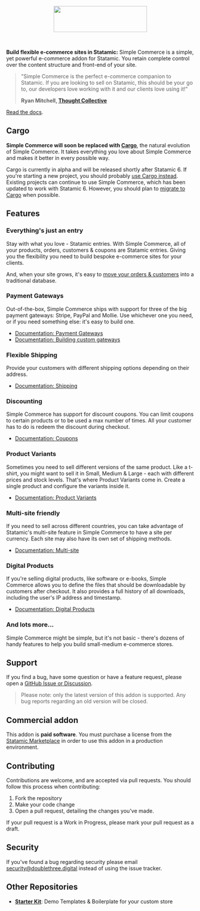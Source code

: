 <!-- statamic:hide -->

<p align="center">
<picture>
    <source srcset="./logo-dark.svg" media="(prefers-color-scheme: dark)">
    <img align="center" width="250" height="70" src="./logo-default.svg">
</picture>
</p>
<br>

<!-- /statamic:hide -->

**Build flexible e-commerce sites in Statamic:** Simple Commerce is a simple, yet powerful e-commerce addon for Statamic. You retain complete control over the content structure and front-end of your site.

> "Simple Commerce is the perfect e-commerce companion to Statamic. If you are looking to sell on Statamic, this should be your go to, our developers love working with it and our clients love using it!"
>
> **Ryan Mitchell, [Thought Collective](https://www.thoughtcollective.com/)**

[Read the docs](https://simple-commerce.duncanmcclean.com).

## Cargo

**Simple Commerce will soon be replaced with [Cargo](https://builtwithcargo.dev)**, the natural evolution of Simple Commerce. It takes everything you love about Simple Commerce and makes it better in every possible way.

Cargo is currently in alpha and will be released shortly after Statamic 6. If you're starting a new project, you should probably [use Cargo instead](https://builtwithcargo.dev/docs/installation). Existing projects can continue to use Simple Commerce, which has been updated to work with Statamic 6. However, you should plan to [migrate to Cargo](https://builtwithcargo.dev/docs/migrating-from-simple-commerce) when possible.

## Features

### Everything's just an entry

Stay with what you love - Statamic entries. With Simple Commerce, all of your products, orders, customers & coupons are Statamic entries. Giving you the flexibility you need to build bespoke e-commerce sites for your clients.

And, when your site grows, it's easy to [move your orders & customers](https://simple-commerce.duncanmcclean.com/database-orders) into a traditional database.

### Payment Gateways

Out-of-the-box, Simple Commerce ships with support for three of the big payment gateways: Stripe, PayPal and Mollie. Use whichever one you need, or if you need something else: it's easy to build one.

-   [Documentation: Payment Gateways](https://simple-commerce.duncanmcclean.com/gateways)
-   [Documentation: Building custom gateways](https://simple-commerce.duncanmcclean.com/extending/custom-gateways)

### Flexible Shipping

Provide your customers with different shipping options depending on their address.

-   [Documentation: Shipping](https://simple-commerce.duncanmcclean.com/shipping)

### Discounting

Simple Commerce has support for discount coupons. You can limit coupons to certain products or to be used a max number of times. All your customer has to do is redeem the discount during checkout.

-   [Documentation: Coupons](https://simple-commerce.duncanmcclean.com/coupons)

### Product Variants

Sometimes you need to sell different versions of the same product. Like a t-shirt, you might want to sell it in Small, Medium & Large - each with different prices and stock levels. That's where Product Variants come in. Create a single product and configure the variants inside it.

-   [Documentation: Product Variants](https://simple-commerce.duncanmcclean.com/product-variants)

### Multi-site friendly

If you need to sell across different countries, you can take advantage of Statamic's multi-site feature in Simple Commerce to have a site per currency. Each site may also have its own set of shipping methods.

-   [Documentation: Multi-site](https://simple-commerce.duncanmcclean.com/guides/multisite)

### Digital Products

If you're selling digital products, like software or e-books, Simple Commerce allows you to define the files that should be downloadable by customers after checkout. It also provides a full history of all downloads, including the user's IP address and timestamp.

-   [Documentation: Digital Products](https://simple-commerce.duncanmcclean.com/digital-products)

### And lots more...

Simple Commerce might be simple, but it's not basic - there's dozens of handy features to help you build small-medium e-commerce stores.

## Support

If you find a bug, have some question or have a feature request, please open a [GitHub Issue or Discussion](https://github.com/duncanmcclean/simple-commerce/issues/new/choose).

> Please note: only the latest version of this addon is supported. Any bug reports regarding an old version will be closed.

<!-- statamic:hide -->

## Commercial addon

This addon is **paid software**. You must purchase a license from the [Statamic Marketplace](https://statamic.com/simple-commerce) in order to use this addon in a production environment.

## Contributing

Contributions are welcome, and are accepted via pull requests. You should follow this process when contributing:

1. Fork the repository
2. Make your code change
3. Open a pull request, detailing the changes you've made.

If your pull request is a Work in Progress, please mark your pull request as a draft.

## Security

If you've found a bug regarding security please email security@doublethree.digital instead of using the issue tracker.

## Other Repositories

-   [**Starter Kit**](https://github.com/duncanmcclean/sc-starter-kit): Demo Templates & Boilerplate for your custom store

<!-- /statamic:hide -->
